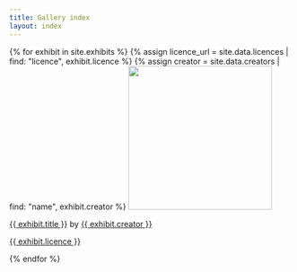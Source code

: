 ```yaml
---
title: Gallery index
layout: index
---
```


{% for exhibit in site.exhibits %}
  {% assign licence_url = site.data.licences | find: "licence", exhibit.licence %}
  {% assign creator = site.data.creators | find: "name", exhibit.creator %}
  <a href = "{{ exhibit.url | relative_url }}"><img src="{{ exhibit.image-url }}" width = 256></a>
  <p><a href = "{{ exhibit.url | relative_url }}">{{ exhibit.title }}</a> by <a href = "{{ creator.homepage }}">{{ exhibit.creator }}</a></p>
  <p><a href="{{ licence_url.url }}">{{ exhibit.licence }}</a></p>
{% endfor %}
